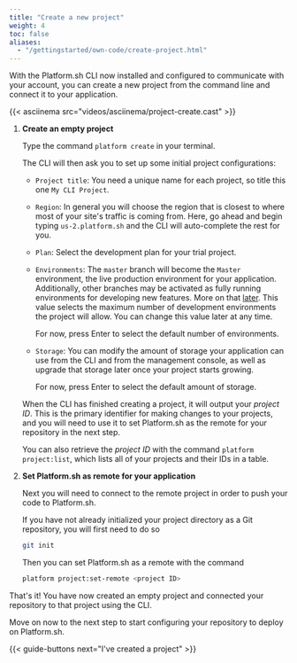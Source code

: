 ```yaml
---
title: "Create a new project"
weight: 4
toc: false
aliases:
  - "/gettingstarted/own-code/create-project.html"
---
```


With the Platform.sh CLI now installed and configured to communicate with your account, you can create a new project from the command line and connect it to your application.

{{< asciinema src="videos/asciinema/project-create.cast" >}}

1. **Create an empty project**

    Type the command `platform create` in your terminal.

    The CLI will then ask you to set up some initial project configurations:

    * `Project title`: You need a unique name for each project, so title this one `My CLI Project`.

    * `Region`: In general you will choose the region that is closest to where most of your site's traffic is coming from. Here, go ahead and begin typing `us-2.platform.sh` and the CLI will auto-complete the rest for you.

    * `Plan`: Select the development plan for your trial project.

    * `Environments`: The `master` branch will become the `Master` environment, the live production environment for your application. Additionally, other branches may be activated as fully running environments for developing new features. More on that [later](/gettingstarted/dev-environments/). This value selects the maximum number of development environments the project will allow. You can change this value later at any time.

       For now, press Enter to select the default number of environments.

    * `Storage`: You can modify the amount of storage your application can use from the CLI and from the management console, as well as upgrade that storage later once your project starts growing.

       For now, press Enter to select the default amount of storage.

    When the CLI has finished creating a project, it will output your *project ID*. This is the primary identifier for making changes to your projects, and you will need to use it to set Platform.sh as the remote for your repository in the next step.

    You can also retrieve the *project ID* with the command `platform project:list`, which lists all of your projects and their IDs in a table.

2. **Set Platform.sh as remote for your application**

    Next you will need to connect to the remote project in order to push your code to Platform.sh.

    If you have not already initialized your project directory as a Git repository, you will first need to do so

    ```bash
    git init
    ```

    Then you can set Platform.sh as a remote with the command

    ```bash
    platform project:set-remote <project ID>
    ```

That's it! You have now created an empty project and connected your repository to that project using the CLI.

Move on now to the next step to start configuring your repository to deploy on Platform.sh.

{{< guide-buttons next="I've created a project" >}}
